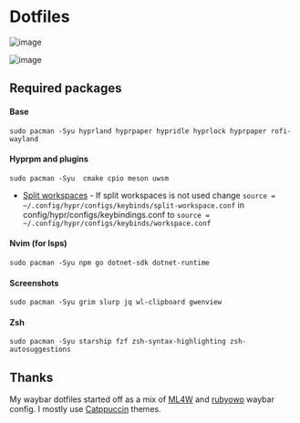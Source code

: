 # Dotfiles
![image](https://github.com/user-attachments/assets/1e808faa-da1b-4bf3-881c-782472960373)

![image](https://github.com/user-attachments/assets/fda0d1df-5b76-4ffd-be42-2682d7423ef5)

## Required packages

#### Base
```
sudo pacman -Syu hyprland hyprpaper hypridle hyprlock hyprpaper rofi-wayland
```

#### Hyprpm and plugins
```
sudo pacman -Syu  cmake cpio meson uwsm
```

- [Split workspaces](https://github.com/Duckonaut/split-monitor-workspaces) - If split workspaces is not used change ```source = ~/.config/hypr/configs/keybinds/split-workspace.conf``` in config/hypr/configs/keybindings.conf to ```source = ~/.config/hypr/configs/keybinds/workspace.conf```

#### Nvim (for lsps)
```
sudo pacman -Syu npm go dotnet-sdk dotnet-runtime
```

#### Screenshots
```
sudo pacman -Syu grim slurp jq wl-clipboard gwenview
```

#### Zsh

```
sudo pacman -Syu starship fzf zsh-syntax-highlighting zsh-autosuggestions
```

## Thanks

My waybar dotfiles started off as a mix of [ML4W](https://github.com/mylinuxforwork/dotfiles) and [rubyowo](https://github.com/rubyowo) waybar config.
I mostly use [Catppuccin](https://catppuccin.com/) themes.

